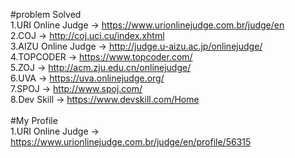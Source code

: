 #problem Solved<br>
1.URI Online Judge -> https://www.urionlinejudge.com.br/judge/en<br>
2.COJ -> http://coj.uci.cu/index.xhtml<br>
3.AIZU Online Judge -> http://judge.u-aizu.ac.jp/onlinejudge/<br>
4.TOPCODER -> https://www.topcoder.com/<br>
5.ZOJ -> http://acm.zju.edu.cn/onlinejudge/<br>
6.UVA -> https://uva.onlinejudge.org/<br>
7.SPOJ -> http://www.spoj.com/<br>
8.Dev Skill -> https://www.devskill.com/Home<br>
<br>
#My Profile<br>
1.URI Online Judge -> https://www.urionlinejudge.com.br/judge/en/profile/56315<br>